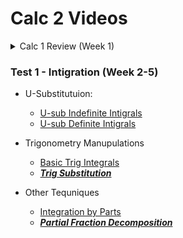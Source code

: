 # Calc 2 Videos

<details closed>
<summary>Calc 1 Review (Week 1)</summary>

+ [Derrivatives](https://www.youtube.com/watch?v=5yfh5cf4-0w)

+ [Power Functions](https://www.youtube.com/watch?v=9Yz-RCdS2Tg)

+ [Quotient and Chain Rule](https://youtu.be/lEj3dzj2Doc)

+ [Implicit Differentiation](https://www.youtube.com/watch?v=xbviQHhU1rA)

+ [Logarithmic Differentiation](https://www.youtube.com/watch?v=Dp9sgIvaKPk)

+ Fundamental Theorem of calculus [part 1](https://www.youtube.com/watch?v=aeB5BWY0RlE) and [part 2](https://www.youtube.com/watch?v=ns8N1UuXl4w)

+ [Definite integrals](https://www.youtube.com/watch?v=Gc3QvUB0PkI)
+ [Indefinite integrals](https://www.youtube.com/watch?v=JTFMeSCxgcA)

</details>

### Test 1 - Intigration (Week 2-5)

* U-Substitutuion:
    * [U-sub Indefinite Intigrals](https://www.youtube.com/watch?v=IAh00vU3FSY)
    * [U-sub Definite Intigrals](https://www.youtube.com/watch?v=tM4RWc9ryx0)

* Trigonometry Manupulations
    * [Basic Trig Integrals](https://www.youtube.com/watch?v=flvhNBoOsiA)
    * [***Trig Substitution***](https://www.youtube.com/watch?v=gJdeJ1CoFnU)
  
* Other Tequniques
    * [Integration by Parts](https://www.youtube.com/watch?v=tGu-764KHCk)
    * [***Partial Fraction Decomposition***](https://www.youtube.com/watch?v=BvGKVn-85jM)
